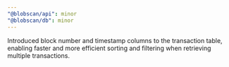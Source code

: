 ```yaml
---
"@blobscan/api": minor
"@blobscan/db": minor
---
```


Introduced block number and timestamp columns to the transaction table, enabling faster and more efficient sorting and filtering when retrieving multiple transactions.
